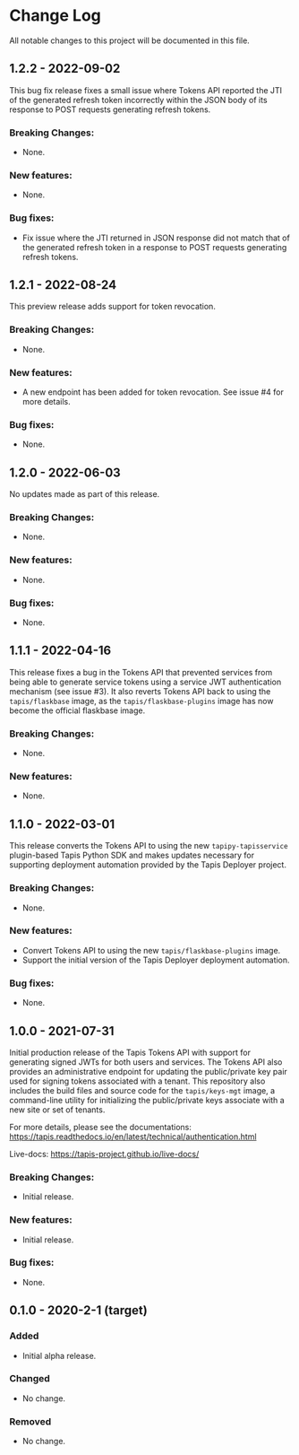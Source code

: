 # Change Log
All notable changes to this project will be documented in this file.


## 1.2.2 - 2022-09-02
This bug fix release fixes a small issue where Tokens API reported the JTI of the generated refresh token 
incorrectly within the JSON body of its response to POST requests generating refresh tokens.

### Breaking Changes:
- None.

### New features:
- None. 

### Bug fixes:
- Fix issue where the JTI returned in JSON response did not match that of the generated refresh token 
in a response to POST requests generating refresh tokens.


## 1.2.1 - 2022-08-24
This preview release adds support for token revocation.

### Breaking Changes:
- None.

### New features:
- A new endpoint has been added for token revocation. See issue #4 for more details. 

### Bug fixes:
- None.



## 1.2.0 - 2022-06-03
No updates made as part of this release.

### Breaking Changes:
- None.

### New features:
- None.

### Bug fixes:
- None.


## 1.1.1 - 2022-04-16
This release fixes a bug in the Tokens API that prevented services from being able to generate service
tokens using a service JWT authentication mechanism (see issue #3). It also reverts Tokens API back to
using the `tapis/flaskbase` image, as the `tapis/flaskbase-plugins` image has now become the
official flaskbase image. 

### Breaking Changes:
- None.

### New features:
- None.


## 1.1.0 - 2022-03-01
This release converts the Tokens API to using the new `tapipy-tapisservice` plugin-based 
Tapis Python SDK and makes updates necessary for supporting deployment automation provided
by the Tapis Deployer project.

### Breaking Changes:
- None.

### New features:
- Convert Tokens API to using the new `tapis/flaskbase-plugins` image.
- Support the initial version of the Tapis Deployer deployment automation. 

### Bug fixes:
- None.

## 1.0.0 - 2021-07-31
Initial production release of the Tapis Tokens API with support for generating signed
JWTs for both users and services. The Tokens API also provides an administrative endpoint
for updating the public/private key pair used for signing tokens associated with a tenant.
This repository also includes the build files and source  code for the `tapis/keys-mgt` image,
a command-line utility for initializing the public/private keys associate with a new site or set
of tenants.

For more details, please see the documentations: https://tapis.readthedocs.io/en/latest/technical/authentication.html

Live-docs: https://tapis-project.github.io/live-docs/

### Breaking Changes:
- Initial release.

### New features:
 - Initial release.

### Bug fixes:
- None.


## 0.1.0 - 2020-2-1 (target)
### Added
- Initial alpha release.

### Changed
- No change.

### Removed
- No change.
